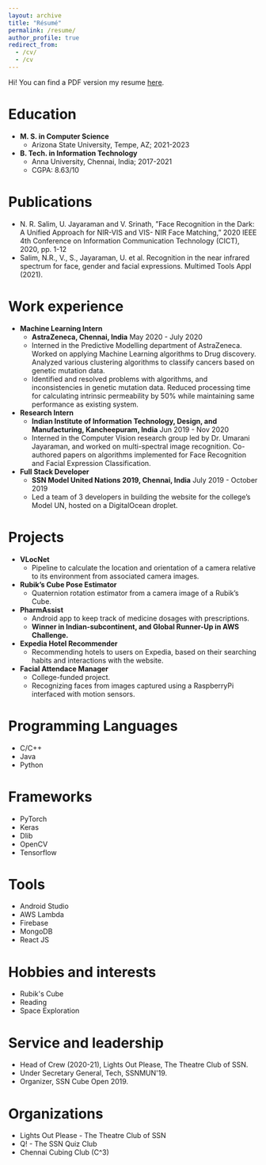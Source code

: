 ```yaml
---
layout: archive
title: "Résumé"
permalink: /resume/
author_profile: true
redirect_from:
  - /cv/
  - /cv
---
```


Hi! 
You can find a PDF version my resume [here](https://drive.google.com/file/d/1IBHKHg1LkIRbO0DBO79SpAEXrQPA9RvX/view?usp=sharing).

Education
======
* <strong>M. S. in Computer Science</strong>
    * Arizona State University, Tempe, AZ; 2021-2023
* <strong>B. Tech. in Information Technology</strong>
    * Anna University, Chennai, India; 2017-2021
    * CGPA: 8.63/10

Publications
======
* N. R. Salim, U. Jayaraman and V. Srinath, ”Face Recognition in the Dark: A Unified Approach for NIR-VIS and VIS- NIR Face Matching,” 2020 IEEE 4th Conference on Information Communication Technology (CICT), 2020, pp. 1-12
* Salim, N.R., V., S., Jayaraman, U. et al. Recognition in the near infrared spectrum for face, gender and facial expressions. Multimed Tools Appl (2021).

Work experience
======
* <strong>Machine Learning Intern</strong>
    * <strong>AstraZeneca, Chennai, India</strong> May 2020 - July 2020
    * Interned in the Predictive Modelling department of AstraZeneca. Worked on applying Machine Learning algorithms to Drug discovery. Analyzed various clustering algorithms to classify cancers based on genetic mutation data. 
    * Identified and resolved problems with algorithms, and inconsistencies in genetic mutation data. Reduced processing
time for calculating intrinsic permeability by 50% while maintaining same performance as existing system.
* <strong>Research Intern</strong>
    * <strong>Indian Institute of Information Technology, Design, and Manufacturing, Kancheepuram, India</strong> Jun 2019 - Nov 2020
    * Interned in the Computer Vision research group led by Dr. Umarani Jayaraman, and worked on multi-spectral image recognition. Co-authored papers on algorithms implemented for Face Recognition and Facial Expression Classification.
* <strong>Full Stack Developer</strong>
    * <strong>SSN Model United Nations 2019, Chennai, India</strong> July 2019 - October 2019
    * Led a team of 3 developers in building the website for the college’s Model UN, hosted on a DigitalOcean droplet.

Projects
======
* <strong>VLocNet</strong>
    * Pipeline to calculate the location and orientation of a camera relative to its environment from associated camera images.
* <strong>Rubik’s Cube Pose Estimator</strong>
    * Quaternion rotation estimator from a camera image of a Rubik’s Cube.
* <strong>PharmAssist</strong>
    * Android app to keep track of medicine dosages with prescriptions.
    * <strong>Winner in Indian-subcontinent, and Global Runner-Up in AWS Challenge.</strong>
* <strong>Expedia Hotel Recommender</strong>
    * Recommending hotels to users on Expedia, based on their searching habits and interactions with the website.
* <strong>Facial Attendace Manager</strong>
    * College-funded project.
    * Recognizing faces from images captured using a RaspberryPi interfaced with motion sensors.

Programming Languages
======
* C/C++
* Java
* Python

Frameworks
======
* PyTorch
* Keras
* Dlib
* OpenCV
* Tensorflow

Tools
======
* Android Studio
* AWS Lambda
* Firebase
* MongoDB
* React JS

Hobbies and interests
======
* Rubik's Cube
* Reading 
* Space Exploration 

Service and leadership
======
* Head of Crew (2020-21), Lights Out Please, The Theatre Club of SSN.
* Under Secretary General, Tech, SSNMUN'19.
* Organizer, SSN Cube Open 2019.

Organizations
======
* Lights Out Please - The Theatre Club of SSN
* Q! - The SSN Quiz Club
* Chennai Cubing Club (C^3)
